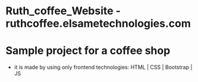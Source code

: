 # Ruth_coffee_Website - ruthcoffee.elsametechnologies.com
# Sample project for a coffee shop 

- it is made by using only frontend technologies:  HTML | CSS | Bootstrap | JS

